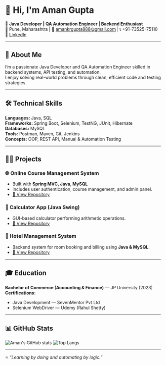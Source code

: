 # 👋 Hi, I'm Aman Gupta  

🚀 **Java Developer | QA Automation Engineer | Backend Enthusiast**  
📍 Pune, Maharashtra | 📧 [amankrgupta888@gmail.com](mailto:amankrgupta888@gmail.com) | 📞 +91-73525-75110  
🔗 [LinkedIn](https://linkedin.com/in/aman-gupta224)

---

## 💼 About Me
I’m a passionate Java Developer and QA Automation Engineer skilled in backend systems, API testing, and automation.  
I enjoy solving real-world problems through clean, efficient code and testing strategies.

---

## 🛠️ Technical Skills
**Languages:** Java, SQL  
**Frameworks:** Spring Boot, Selenium, TestNG, JUnit, Hibernate  
**Databases:** MySQL  
**Tools:** Postman, Maven, Git, Jenkins  
**Concepts:** OOP, REST API, Manual & Automation Testing  

---

## 🧑‍💻 Projects
### 🌐 Online Course Management System
- Built with **Spring MVC, Java, MySQL**
- Includes user authentication, course management, and admin panel.  
- [🔗 View Repository](https://github.com/aman8888/online-course-management)

### 🧮 Calculator App (Java Swing)
- GUI-based calculator performing arithmetic operations.  
- [🔗 View Repository](https://github.com/aman8888/calculator-app)

### 🏨 Hotel Management System
- Backend system for room booking and billing using **Java & MySQL**.  
- [🔗 View Repository](https://github.com/aman8888/hotel-management)

---

## 🎓 Education
**Bachelor of Commerce (Accounting & Finance)** — JP University (2023)  
**Certifications:**  
- Java Development — SevenMentor Pvt Ltd  
- Selenium WebDriver — Udemy (Rahul Shetty)  

---

## 📊 GitHub Stats
![Aman's GitHub stats](https://github-readme-stats.vercel.app/api?username=aman8888&show_icons=true&theme=tokyonight)
![Top Langs](https://github-readme-stats.vercel.app/api/top-langs/?username=aman8888&layout=compact&theme=tokyonight)

---

⭐️ _“Learning by doing and automating by logic.”_
